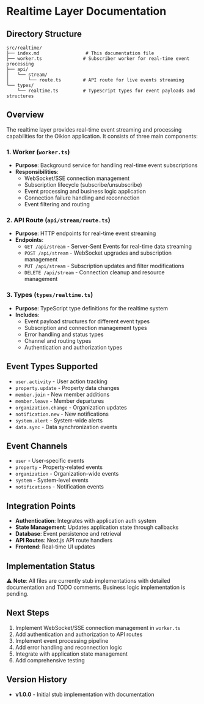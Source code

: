 # Realtime Layer Documentation

## Directory Structure

```
src/realtime/
├── index.md                 # This documentation file
├── worker.ts               # Subscriber worker for real-time event processing
├── api/
│   └── stream/
│       └── route.ts        # API route for live events streaming
└── types/
    └── realtime.ts         # TypeScript types for event payloads and structures
```

## Overview

The realtime layer provides real-time event streaming and processing capabilities for the Oikion application. It consists of three main components:

### 1. Worker (`worker.ts`)
- **Purpose**: Background service for handling real-time event subscriptions
- **Responsibilities**:
  - WebSocket/SSE connection management
  - Subscription lifecycle (subscribe/unsubscribe)
  - Event processing and business logic application
  - Connection failure handling and reconnection
  - Event filtering and routing

### 2. API Route (`api/stream/route.ts`)
- **Purpose**: HTTP endpoints for real-time event streaming
- **Endpoints**:
  - `GET /api/stream` - Server-Sent Events for real-time data streaming
  - `POST /api/stream` - WebSocket upgrades and subscription management
  - `PUT /api/stream` - Subscription updates and filter modifications
  - `DELETE /api/stream` - Connection cleanup and resource management

### 3. Types (`types/realtime.ts`)
- **Purpose**: TypeScript type definitions for the realtime system
- **Includes**:
  - Event payload structures for different event types
  - Subscription and connection management types
  - Error handling and status types
  - Channel and routing types
  - Authentication and authorization types

## Event Types Supported

- `user.activity` - User action tracking
- `property.update` - Property data changes
- `member.join` - New member additions
- `member.leave` - Member departures
- `organization.change` - Organization updates
- `notification.new` - New notifications
- `system.alert` - System-wide alerts
- `data.sync` - Data synchronization events

## Event Channels

- `user` - User-specific events
- `property` - Property-related events
- `organization` - Organization-wide events
- `system` - System-level events
- `notifications` - Notification events

## Integration Points

- **Authentication**: Integrates with application auth system
- **State Management**: Updates application state through callbacks
- **Database**: Event persistence and retrieval
- **API Routes**: Next.js API route handlers
- **Frontend**: Real-time UI updates

## Implementation Status

⚠️ **Note**: All files are currently stub implementations with detailed documentation and TODO comments. Business logic implementation is pending.

## Next Steps

1. Implement WebSocket/SSE connection management in `worker.ts`
2. Add authentication and authorization to API routes
3. Implement event processing pipeline
4. Add error handling and reconnection logic
5. Integrate with application state management
6. Add comprehensive testing

## Version History

- **v1.0.0** - Initial stub implementation with documentation
